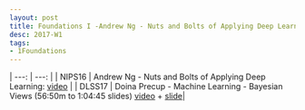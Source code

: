 ```yaml
---
layout: post
title: Foundations I -Andrew Ng - Nuts and Bolts of Applying Deep Learning
desc: 2017-W1
tags:
- 1Foundations
---
```



| ---: | ---: |
| NIPS16 | Andrew Ng - Nuts and Bolts of Applying Deep Learning: [video](https://www.youtube.com/watch?v=F1ka6a13S9I) |
| DLSS17 | Doina Precup - Machine Learning - Bayesian Views (56:50m to 1:04:45 slides) [video](http://videolectures.net/deeplearning2017_precup_machine_learning/) + [slide](http://videolectures.net/site/normal_dl/tag=1129744/deeplearning2017_precup_machine_learning_01.pdf)|
